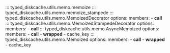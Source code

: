 ::: typed_diskcache.utils.memo.memoize
::: typed_diskcache.utils.memo.memoize_stampede
::: typed_diskcache.utils.memo.MemoizedDecorator
    options:
        members:
            - __call__
::: typed_diskcache.utils.memo.MemoizedStampedeDecorator
    options:
        members:
            - __call__
::: typed_diskcache.utils.memo.AsyncMemoized
    options:
        members:
            - __call__
            - __wrapped__
            - cache_key
::: typed_diskcache.utils.memo.Memoized
    options:
        members:
            - __call__
            - __wrapped__
            - cache_key